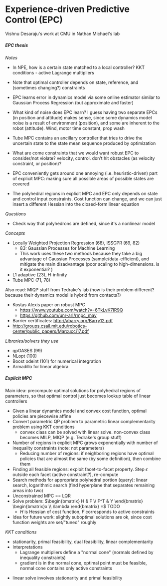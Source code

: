 # Experience-driven Predictive Control (EPC)

Vishnu Desaraju's work at CMU in Nathan Michael's lab

##### EPC thesis

_Notes_

* In NPE, how is a certain state matched to a local controller? KKT conditions - active Lagrange multipliers
* Note that optimal controller depends on state, reference, and (sometimes changing?) constraints

* EPC learns error in dynamics model via some online estimator similar to Gaussian Process Regression (but approximate and faster)
* What kind of noise does EPC learn? I guess having two separate EPCs (in position and attitude) makes sense, since some dynamics model noise is a result of environment (position), and some are inherent to the robot (attitude). Wind, motor time constant, prop wash
* Tube MPC contains an ancillary controller that tries to drive the uncertain state to the state mean sequence produced by optimization
* What are come constraints that we would want robust EPC to consider/not violate? velocity, control. don’t hit obstacles (as velocity constraint, or position)?

* EPC conveniently gets around one annoying (i.e. heuristic-driven) part of explicit MPC: making sure all possible areas of possible states are covered
* The polyhedral regions in explicit MPC and EPC only depends on state and control input constraints. Cost function can change, and we can just insert a different Hessian into the closed-form linear equation

_Questions_

* Check way that polyhedrons are defined, since it's a nonlinear model

_Concepts_

* Locally Weighted Projection Regression (68), ISSGPR (69, 82)
    * 83: Gaussian Processes for Machine Learning
    * This work uses these two methods because they take a big advantage of Gaussian Processes (sample/data-efficient), and mitigate the main disadvantage (poor scaling to high-dimensions. is it exponential? )
* L1 adaptive (23), H-infinity
* Tube MPC (71, 78)

Also read: MIQP stuff from Tedrake's lab (how is their problem different? because their dynamics model is hybrid from contacts?)

* Kostas Alexis paper on robust MPC
  * https://www.youtube.com/watch?v=6TkLvK7IR9Q
  * https://github.com/unr-arl/rmpc_mav
* Barrier certificates: http://abarry.org/Barry12.pdf
* http://groups.csail.mit.edu/robotics-center/public_papers/Marcucci17.pdf

_Libraries/solvers they use_

* qpOASES (99)
* NLopt (100)
* Boost odeint (101) for numerical integration
* Armadillo for linear algebra

##### Explicit MPC

Main idea: precompute optimal solutions for polyhedral regions of parameters, so that optimal control just becomes lookup table of linear controllers

* Given a linear dynamics model and convex cost function, optimal policies are piecewise affine
* Convert parametric QP problem to parametric linear complementarity problem using KKT conditions
    - convex class can be solved with linear solve. non-convex class becomes MILP, MIQP (e.g. Tedrake's group stuff)
* Number of regions in explicit MPC grows exponentially with number of inequality constraints (note: not parameters)
    - Reducing number of regions: if neighboring regions have optimal policies that are almost the same (by some definition), then combine them
* Finding all feasible regions: exploit facet-to-facet property. Step $\epsilon$ outside each facet (active constraint?), re-compute
* Search methods for appropriate polyhedral portion (query): linear search, logarithmic search (find hyperplane that separates remaining areas into two)
* Unconstrained MPC == LQR
* Solve problem: $\begin{bmatrix} H & F \\ F^T & Y \end{bmatrix} \begin{bmatrix}x \\ \lambda \end{bmatrix} =$ TODO
    - $H$ is Hessian of cost function, $F$ corresponds to active constraints
* Idea for future work: slightly suboptimal solutions are ok, since cost function weights are set/"tuned" roughly  

_KKT conditions_

* stationarity, primal feasibility, dual feasibility, linear complementarity
* Interpretations
    - Lagrange multipliers define a "normal cone" (normals defined by inequality constraints)
    - gradient is in the normal cone, optimal point must be feasible, normal cone contains only active constraints
- linear solve involves stationarity and primal feasibility
